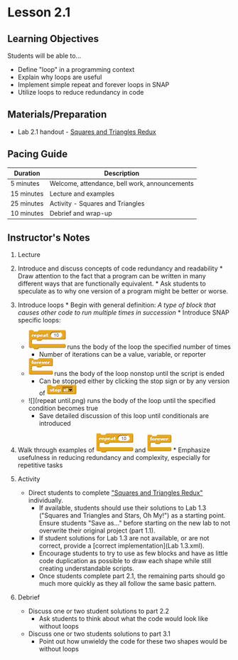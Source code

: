 # Lesson 2.1

## Learning Objectives
Students will be able to...
* Define "loop" in a programming context
* Explain why loops are useful
* Implement simple repeat and forever loops in SNAP
* Utilize loops to reduce redundancy in code

## Materials/Preparation
* Lab 2.1 handout - [Squares and Triangles Redux](lab_21.md)

## Pacing Guide
| Duration   | Description                                   |
|--|--|
| 5 minutes  | Welcome, attendance, bell work, announcements |
| 15 minutes | Lecture and examples                          |
| 25 minutes | Activity - Squares and Triangles              |
| 10 minutes | Debrief and wrap-up                           |

## Instructor's Notes
1. Lecture
  1. Introduce and discuss concepts of code redundancy and readability
    * Draw attention to the fact that a program can be written in many different ways that are functionally equivalent.
    * Ask students to speculate as to why one version of a program might be better or worse.
  2. Introduce loops
    * Begin with general definition: _A type of block that causes other code to run multiple times in succession_
    * Introduce SNAP specific loops:
        * ![](repeat.png) runs the body of the loop the specified number of times
            * Number of iterations can be a value, variable, or reporter
        * ![](forever.png) runs the body of the loop nonstop until the script is ended 
            * Can be stopped either by clicking the stop sign or by any version of ![](stop.png)
        * ![](repeat until.png) runs the body of the loop until the specified condition becomes true
            * Save detailed discussion of this loop until conditionals are introduced
  3. Walk through examples of ![](repeat.png) and ![](forever.png)
    * Emphasize usefulness in reducing redundancy and complexity, especially for repetitive tasks
    
2. Activity
    * Direct students to complete ["Squares and Triangles Redux"](lab_21.md) individually.  
        * If available, students should use their solutions to Lab 1.3 ("Squares and Triangles and Stars, Oh My!") as a starting point.  Ensure students "Save as..." before starting on the new lab to not overwrite their original project (part 1.1).
        * If student solutions for Lab 1.3 are not available, or are not correct, provide a [correct implementation](Lab 1.3.xml).
        * Encourage students to try to use as few blocks and have as little code duplication as possible to draw each shape while still creating understandable scripts.
        * Once students complete part 2.1, the remaining parts should go much more quickly as they all follow the same basic pattern.
        
3. Debrief
    * Discuss one or two student solutions to part 2.2
        * Ask students to think about what the code would look like without loops
    * Discuss one or two students solutions to part 3.1
        * Point out how unwieldy the code for these two shapes would be without loops